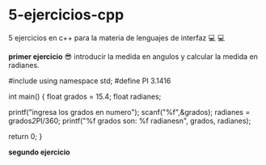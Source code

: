 # 5-ejercicios-cpp
5 ejercicios en c++ para la materia de lenguajes de interfaz :computer: :computer:

**primer ejercicio** :sunglasses:
introducir la medida en angulos y calcular la medida en radianes.

#include <iostream>
using namespace std;
#define PI 3.1416 

int main() 
{
  float grados = 15.4;
  float radianes;
 
  printf("ingresa los grados en numero");
  scanf("%f",&grados);
  radianes = grados*2*PI/360;
  printf("%f grados son: %f radianesn", grados, radianes);
  
  return 0;
}

**segundo ejercicio** 
